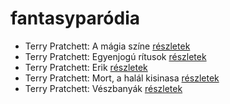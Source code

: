 # fantasyparódia

- Terry Pratchett: A mágia színe [részletek](_details/Terry%20Pratchett.md#id_696)
- Terry Pratchett: Egyenjogú rítusok [részletek](_details/Terry%20Pratchett.md#id_694)
- Terry Pratchett: Erik [részletek](_details/Terry%20Pratchett.md#id_699)
- Terry Pratchett: Mort, a halál kisinasa [részletek](_details/Terry%20Pratchett.md#id_762)
- Terry Pratchett: Vészbanyák [részletek](_details/Terry%20Pratchett.md#id_689)
